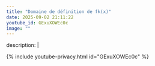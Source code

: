 ```yaml
---
title: "Domaine de définition de fk(x)"
date: 2025-09-02 21:11:22 
youtube_id: GExuXOWEc0c
image: ""
---
```

description: |
  
{% include youtube-privacy.html id="GExuXOWEc0c" %}
